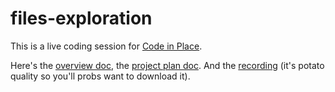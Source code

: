 # files-exploration
This is a live coding session for [Code in Place](https://compedu.stanford.edu/codeinplace/v1/#/course).

Here's the [overview doc](https://paper.dropbox.com/doc/Live-Coding-Session--Azppnz8ec8Mf8jPCadisaAKGAg-QYolkwcHdApjjHQcrwXZe), the [project plan doc](https://paper.dropbox.com/doc/Live-Coding-Session-Project-Plan--AzrYW4UP~WXJe~_gbYwzuAo5Ag-wLh7j1LkJgsRnX0fTHTnt). And the [recording](https://drive.google.com/open?id=1p903eKoDKTDp2TA73s6acfvdDRzIY2ZI) (it's potato quality so you'll probs want to download it).
